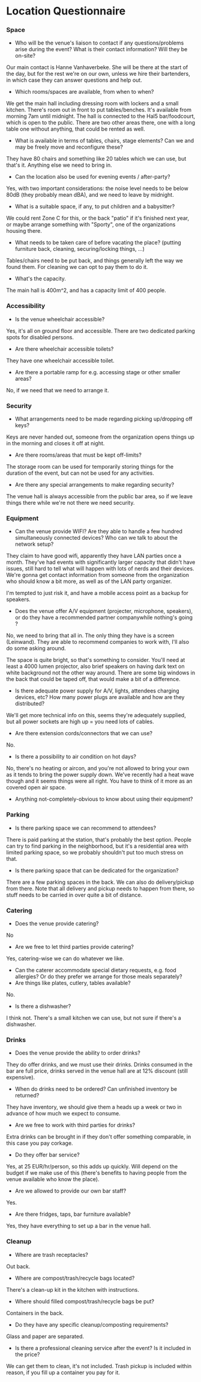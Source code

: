 # Location Questionnaire

### Space
* Who will be the venue's liaison to contact if any questions/problems arise during the event?  What is their contact information?  Will they be on-site?

Our main contact is Hanne Vanhaverbeke. She will be there at the start of the day, but for the rest we're on our own, unless we hire their bartenders, in which case they can answer questions and help out.

* Which rooms/spaces are available, from when to when?

We get the main hall including dressing room with lockers and a small kitchen. There's room out in front to put tables/benches. It's available from morning 7am until midnight. The hall is connected to the Hal5 bar/foodcourt, which is open to the public. There are two other areas there, one with a long table one without anything, that could be rented as well.

* What is available in terms of tables, chairs, stage elements? Can we and may be freely move and reconfigure these?

They have 80 chairs and something like 20 tables which we can use, but that's it. Anything else we need to bring in.

* Can the location also be used for evening events / after-party?

Yes, with two important considerations: the noise level needs to be below 80dB (they probably mean dBA), and we need to leave by midnight.

* What is a suitable space, if any, to put children and a babysitter?

We could rent Zone C for this, or the back "patio" if it's finished next year, or maybe arrange something with "Sporty", one of the organizations housing there.

* What needs to be taken care of before vacating the place? (putting furniture back, cleaning, securing/locking things, ...)

Tables/chairs need to be put back, and things generally left the way we found them. For cleaning we can opt to pay them to do it.

* What's the capacity.

The main hall is 400m^2, and has a capacity limit of 400 people.

### Accessibility

* Is the venue wheelchair accessible?

Yes, it's all on ground floor and accessible. There are two dedicated parking spots for disabled persons.

* Are there wheelchair accessible toilets?

They have one wheelchair accessible toilet.

* Are there a portable ramp for e.g. accessing stage or other smaller areas?

No, if we need that we need to arrange it.

### Security
* What arrangements need to be made regarding picking up/dropping off keys?

Keys are never handed out, someone from the organization opens things up in the morning and closes it off at night.

* Are there rooms/areas that must be kept off-limits?

The storage room can be used for temporarily storing things for the duration of the event, but can not be used for any activities.

* Are there any special arrangements to make regarding security?

The venue hall is always accessible from the public bar area, so if we leave things there while we're not there we need security.

### Equipment
* Can the venue provide WIFI? Are they able to handle a few hundred simultaneously connected devices? Who can we talk to about the network setup?

They claim to have good wifi, apparently they have LAN parties once a month. They've had events with significantly larger capacity that didn't have issues, still hard to tell what will happen with lots of nerds and their devices. We're gonna get contact information from someone from the organization who should know a bit more, as well as of the LAN party organizer.

I'm tempted to just risk it, and have a mobile access point as a backup for speakers.

* Does the venue offer A/V equipment (projecter, microphone, speakers), or do they have a recommended partner companywhile nothing's going ?

No, we need to bring that all in. The only thing they have is a screen (Leinwand). They are able to recommend companies to work with, I'll also do some asking around.

The space is quite bright, so that's something to consider. You'll need at least a 4000 lumen projector, also brief speakers on having dark text on white background not the other way around. There are some big windows in the back that could be taped off, that would make a bit of a difference.

* Is there adequate power supply for A/V, lights, attendees charging devices, etc? How many power plugs are available and how are they distributed?

We'll get more technical info on this, seems they're adequately supplied, but all power sockets are high up = you need lots of cables.

* Are there extension cords/connectors that we can use?

No.

* Is there a possibility to air condition on hot days?

No, there's no heating or aircon, and you're not allowed to bring your own as it tends to bring the power supply down. We've recently had a heat wave though and it seems things were all right. You have to think of it more as an covered open air space.

* Anything not-completely-obvious to know about using their equipment?

### Parking

* Is there parking space we can recommend to attendees?

There is paid parking at the station, that's probably the best option. People can try to find parking in the neighborhood, but it's a residential area with limited parking space, so we probably shouldn't put too much stress on that.

* Is there parking space that can be dedicated for the organization?

There are a few parking spaces in the back. We can also do delivery/pickup from there. Note that all delivery and pickup needs to happen from there, so stuff needs to be carried in over quite a bit of distance.

### Catering

* Does the venue provide catering?

No

* Are we free to let third parties provide catering?

Yes, catering-wise we can do whatever we like.

* Can the caterer accommodate special dietary requests, e.g. food allergies?  Or do they prefer we arrange for those meals separately?
* Are things like plates, cutlery, tables available?

No.

* Is there a dishwasher?

I think not. There's a small kitchen we can use, but not sure if there's a dishwasher.

### Drinks

* Does the venue provide the ability to order drinks?

They do offer drinks, and we must use their drinks. Drinks consumed in the bar are full price, drinks served in the venue hall are at 12% discount (still expensive).

* When do drinks need to be ordered? Can unfinished inventory be returned?

They have inventory, we should give them a heads up a week or two in advance of how much we expect to consume.

* Are we free to work with third parties for drinks?

Extra drinks can be brought in if they don't offer something comparable, in this case you pay corkage.

* Do they offer bar service?

Yes, at 25 EUR/hr/person, so this adds up quickly. Will depend on the budget if we make use of this (there's benefits to having people from the venue available who know the place).

* Are we allowed to provide our own bar staff?

Yes.

* Are there fridges, taps, bar furniture available?

Yes, they have everything to set up a bar in the venue hall.

### Cleanup
* Where are trash receptacles?

Out back.

* Where are compost/trash/recycle bags located?

There's a clean-up kit in the kitchen with instructions.

* Where should filled compost/trash/recycle bags be put?

Containers in the back.

* Do they have any specific cleanup/composting requirements?

Glass and paper are separated.

* Is there a professional cleaning service after the event? Is it included in the price?

We can get them to clean, it's not included. Trash pickup is included within reason, if you fill up a container you pay for it.
